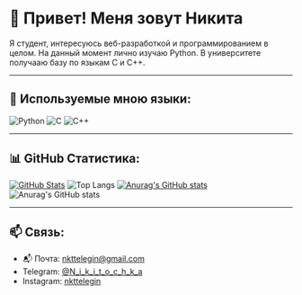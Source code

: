 # 👋 Привет! Меня зовут Никита

Я студент, интересуюсь веб-разработкой и программированием в целом.
На данный момент лично изучаю Python.
В университете получааю базу по языкам C и C++.

---

## 🧰 Используемые мною языки:

![Python](https://img.shields.io/badge/Python-3776AB?style=for-the-badge&logo=python&logoColor=white)
![C](https://img.shields.io/badge/C-00599C?style=for-the-badge&logo=c&logoColor=white)
![C++](https://img.shields.io/badge/C++-00599C?style=for-the-badge&logo=c%2B%2B&logoColor=white)

---

## 📊 GitHub Статистика:

[![GitHub Stats](https://github-readme-stats.vercel.app/api?username=N1k1t-a&show_icons=true&theme=default)](https://github-readme-stats.vercel.app/api?username=N1k1t-a&show_icons=true&theme=radical
)
![Top Langs](https://github-readme-stats.vercel.app/api/top-langs/?username=N1k1t-a&layout=compact&theme=tokyonight)
[![Anurag's GitHub stats](https://github-readme-stats.vercel.app/api?username=N1k1t-a)](https://github.com/anuraghazra/github-readme-stats)
![Anurag's GitHub stats](https://github-readme-stats.vercel.app/api?username=N1k1t-a&hide=contribs,prs)


---

## 📫 Связь:

- 📬 Почта: [nkttelegin@gmail.com](mailto:nkttelegin@gmail.com)  
- Telegram: [@N_i_k_i_t_o_c_h_k_a](https://t.me/N_i_k_i_t_o_c_h_k_a)  
- Instagram: [nkttelegin](https://www.instagram.com/nkttelegin/)
